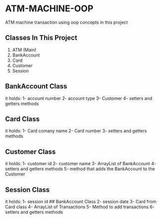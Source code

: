 # ATM-MACHINE-OOP

ATM machine transaction using oop concepts in this project 
## Classes In This Project
1. ATM (Main)
2. BankAccount
3. Card
4. Customer
5. Session

## BankAccount Class
it holds:
          1- account number 
          2- account type
          3- Customer 
          4- setters and getters methods

## Card Class
it holds:
          1- Card comany name
          2- Card number
          3- setters and getters methods

## Customer Class
it holds:
          1- customer id
          2- customer name
          3- ArrayList of BankAccount 
          4- setters and getters methods
          5- method that adds the BankAccount to the Customer

## Session Class
it holds:
          1- session id ## BankAccount Class
          2- session date
          3- Card from Card class
          4- ArrayList of Transactions 
          5- Method to add transactions
          6- setters and getters methods

